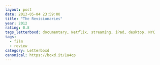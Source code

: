 ```yaml
---
layout: post 
date: 2013-05-04 23:59:00
title: "The Revisionaries"
year: 2012
rating: 0.8
tags_letterboxd: documentary, Netflix, streaming, iPad, desktop, NYC
tags:
  - film
  - review
category: Letterboxd
canonical: https://boxd.it/1a4cp
---
```

